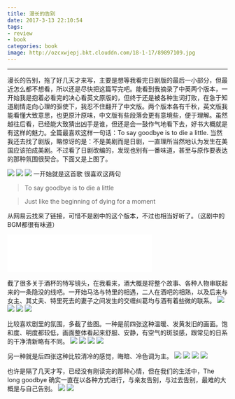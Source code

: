 ```yaml
---
title: 漫长的告别
date: 2017-3-13 22:10:54
tags: 
- review
- book
categories: book
image: http://ozcxwjepj.bkt.clouddn.com/18-1-17/89897109.jpg
---
```

*****
<!--more-->
漫长的告别，拖了好几天才来写，主要是想等我看完日剧版的最后一小部分，但最近怎么都不想看，所以还是尽快把这篇写完吧。能看到我摘录了中英两个版本，一开始我是抱着必看完的决心看英文原版的，但终于还是被各种生词打败，在急于知道剧情走向心理的驱使下，我忍不住翻开了中文版。两个版本各有千秋，英文版我能看懂大致意思，也更原汁原味，中文版有些段落会更有意境些，便于理解。虽然越往后看，已经能大致猜出凶手是谁，但还是会一鼓作气地看下去，好书大概就是有这样的魅力。全篇最喜欢这样一句话：To say goodbye is to die a little. 当然我还去找了剧版，略惊讶的是：不是美剧而是日剧，一直理所当然地认为发生在美国应该拍成美剧。不过看了日剧改编的，发现也别有一番味道，甚至与原作要表达的那种氛围很契合。下面又是上图了。

![](http://ozcxwjepj.bkt.clouddn.com/18-1-17/89897109.jpg)
![](http://ozcxwjepj.bkt.clouddn.com/18-1-17/40242898.jpg)
![](http://ozcxwjepj.bkt.clouddn.com/18-1-17/75292317.jpg)
一开始就是这首歌 很喜欢这两句
> To say goodbye is to die a little 

> Just like the beginning of dying for a moment

从网易云找来了链接，可惜不是剧中的这个版本，不过也相当好听了。（这剧中的BGM都很有味道） 
<iframe frameborder="no" border="0" marginwidth="0" marginheight="0" width=330 height=86 src="//music.163.com/outchain/player?type=2&id=37820263&auto=1&height=66"></iframe>

截了很多关于酒杯的特写镜头，在我看来，酒大概是将整个故事、各种人物串联起来的一条隐没的线吧。一开始马洛与特里的相遇，二人在酒吧的相熟，以及后来与女主、其丈夫、特里死去的妻子之间发生的交缠纠葛均与酒有着些微的联系。
![](http://ozcxwjepj.bkt.clouddn.com/18-1-17/27862291.jpg)
![](http://ozcxwjepj.bkt.clouddn.com/18-1-17/68505201.jpg)
![](http://ozcxwjepj.bkt.clouddn.com/18-1-17/20302330.jpg)
![](http://ozcxwjepj.bkt.clouddn.com/18-1-17/16907093.jpg)

比较喜欢剧里的氛围，多截了些图。一种是前四张这种温暖、发黄发旧的画面。饱和度、明度都较低，画面整体看起来舒服、安静，有空气的斑驳感，跟常见的日系的干净清新略有不同。
![](http://ozcxwjepj.bkt.clouddn.com/18-1-17/21905019.jpg)
![](http://ozcxwjepj.bkt.clouddn.com/18-1-17/99399859.jpg)
![](http://ozcxwjepj.bkt.clouddn.com/18-1-17/68020613.jpg)
![](http://ozcxwjepj.bkt.clouddn.com/18-1-17/77155954.jpg)

另一种就是后四张这种比较清冷的感觉，晦暗、冷色调为主。
![](http://ozcxwjepj.bkt.clouddn.com/18-1-17/69027201.jpg)
![](http://ozcxwjepj.bkt.clouddn.com/18-1-17/11462415.jpg)
![](http://ozcxwjepj.bkt.clouddn.com/18-1-17/7812561.jpg)
![](http://ozcxwjepj.bkt.clouddn.com/18-1-17/19137404.jpg)

也许是隔了几天才写，已经没有刚读完的那种心情，但在我们的生活中，The long goodbye 确实一直在以各种方式进行，与亲友告别，与过去告别，最难的大概是与自己告别。
![](http://ozcxwjepj.bkt.clouddn.com/18-1-17/27279477.jpg)
![](http://ozcxwjepj.bkt.clouddn.com/18-1-17/28120499.jpg)
